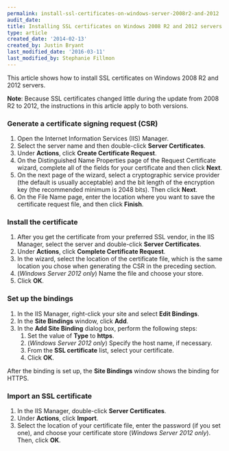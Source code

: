 ```yaml
---
permalink: install-ssl-certificates-on-windows-server-2008r2-and-2012
audit_date:
title: Installing SSL certificates on Windows 2008 R2 and 2012 servers
type: article
created_date: '2014-02-13'
created_by: Justin Bryant
last_modified_date: '2016-03-11'
last_modified_by: Stephanie Fillmon
---
```


This article shows how to install SSL certificates on Windows 2008 R2 and 2012 servers.

**Note**: Because SSL certificates changed little during the update from 2008 R2 to 2012, the instructions in this article apply to both versions.

### Generate a certificate signing request (CSR)

1. Open the Internet Information Services (IIS) Manager.
2. Select the server name and then double-click **Server Certificates**.
3. Under **Actions**, click **Create Certificate Request**.
4. On the Distinguished Name Properties page of the Request Certificate wizard, complete all of the fields for your certificate and then click **Next**.
5. On the next page of the wizard, select a cryptographic service provider (the default is usually acceptable) and the bit length of the encryption key (the recommended minimum is 2048 bits). Then click **Next**.
6. On the File Name page, enter the location where you want to save the certificate request file, and then click **Finish**.

### Install the certificate

1. After you get the certificate from your preferred SSL vendor, in the IIS Manager, select the server and double-click **Server Certificates**.
2. Under **Actions**, click **Complete Certificate Request**.
3. In the wizard, select the location of the certificate file, which is the same location you chose when generating the CSR in the preceding section.
4. (*Windows Server 2012 only*) Name the file and choose your store.
5. Click **OK**.

### Set up the bindings

1. In the IIS Manager, right-click your site and select **Edit Bindings**.
2. In the **Site Bindings** window, click **Add**.
3. In the **Add Site Binding** dialog box, perform the following steps:
    1. Set the value of **Type** to **https**.
    2. (*Windows Server 2012 only*) Specify the host name, if necessary.
    3. From the **SSL certificate** list, select your certificate.
    4. Click **OK**.

After the binding is set up, the **Site Bindings** window shows the binding for HTTPS.

### Import an SSL certificate

1. In the IIS Manager, double-click **Server Certificates**.
2. Under **Actions**, click **Import**.
3. Select the location of your certificate file, enter the password (if you set one), and choose your certificate store (*Windows Server 2012 only*). Then, click **OK**.
